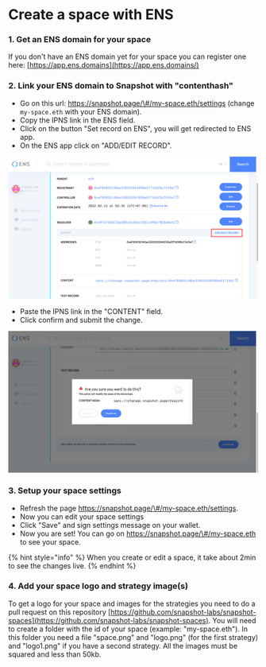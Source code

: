 # Create a space with ENS

### 1. Get an ENS domain for your space

If you don't have an ENS domain yet for your space you can register one here: [https://app.ens.domains](https://app.ens.domains/)

### 2. Link your ENS domain to Snapshot with "contenthash"

* Go on this url: https://snapshot.page/\#/my-space.eth/settings \(change `my-space.eth` with your ENS domain\).
* Copy the IPNS link in the ENS field.
* Click on the button "Set record on ENS", you will get redirected to ENS app.
* On the ENS app click on "ADD/EDIT RECORD".

![](../.gitbook/assets/image%20%283%29.png)

* Paste the IPNS link in the "CONTENT" field.
* Click confirm and submit the change.

![](../.gitbook/assets/image%20%285%29.png)

### **3. Setup your space settings**

* Refresh the page https://snapshot.page/\#/my-space.eth/settings.
* Now you can edit your space settings
* Click "Save" and sign settings message on your wallet.
* Now you are set! You can go on https://snapshot.page/\#/my-space.eth to see your space.

{% hint style="info" %}
When you create or edit a space, it take about 2min to see the changes live.
{% endhint %}

### **4. Add your space logo and strategy image\(s\)**

To get a logo for your space and images for the strategies you need to do a pull request on this repository [https://github.com/snapshot-labs/snapshot-spaces](https://github.com/snapshot-labs/snapshot-spaces). You will need to create a folder with the id of your space \(example: "my-space.eth"\). In this folder you need a file "space.png" and "logo.png" \(for the first strategy\) and "logo1.png" if you have a second strategy. All the images must be squared and less than 50kb. 

